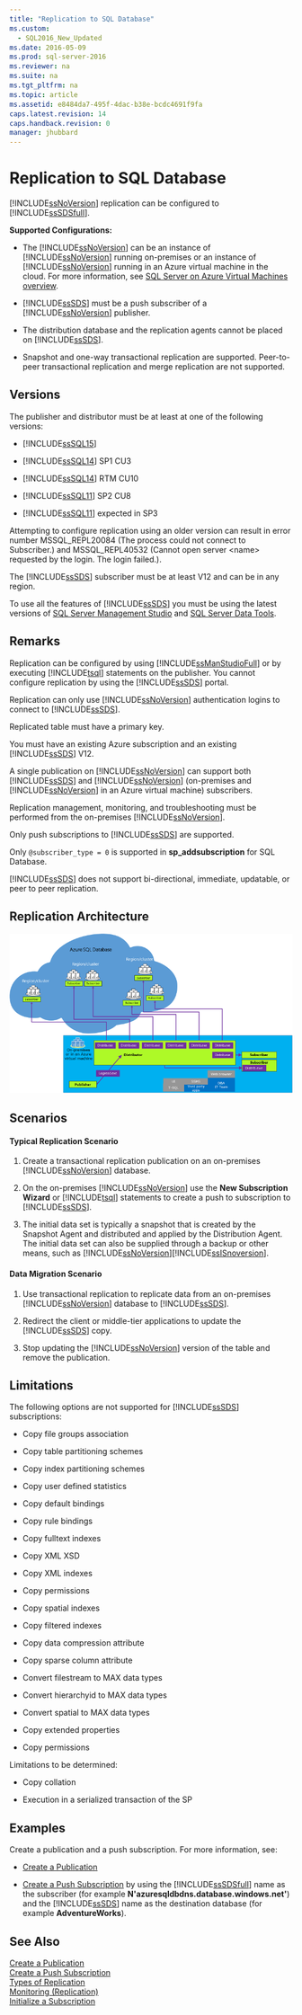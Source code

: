 ```yaml
---
title: "Replication to SQL Database"
ms.custom: 
  - SQL2016_New_Updated
ms.date: 2016-05-09
ms.prod: sql-server-2016
ms.reviewer: na
ms.suite: na
ms.tgt_pltfrm: na
ms.topic: article
ms.assetid: e8484da7-495f-4dac-b38e-bcdc4691f9fa
caps.latest.revision: 14
caps.handback.revision: 0
manager: jhubbard
---
```

# Replication to SQL Database
[!INCLUDE[ssNoVersion](../../Topics/TopicNameContainA/tokens/ssNoVersion_md.md)] replication can be configured to [!INCLUDE[ssSDSfull](../../Topics/TopicNameContainA/tokens/ssSDSfull_md.md)].  
  
 **Supported Configurations:**  
  
-   The [!INCLUDE[ssNoVersion](../../Topics/TopicNameContainA/tokens/ssNoVersion_md.md)] can be an instance of [!INCLUDE[ssNoVersion](../../Topics/TopicNameContainA/tokens/ssNoVersion_md.md)] running on-premises or an instance of [!INCLUDE[ssNoVersion](../../Topics/TopicNameContainA/tokens/ssNoVersion_md.md)] running in an Azure virtual machine in the cloud. For more information, see [SQL Server on Azure Virtual Machines overview](https://azure.microsoft.com/documentation/articles/virtual-machines-sql-server-infrastructure-services/).  
  
-   [!INCLUDE[ssSDS](../../Topics/TopicNameContainA/tokens/ssSDS_md.md)] must be a push subscriber of a [!INCLUDE[ssNoVersion](../../Topics/TopicNameContainA/tokens/ssNoVersion_md.md)] publisher.  
  
-   The distribution database and the replication agents cannot be placed on [!INCLUDE[ssSDS](../../Topics/TopicNameContainA/tokens/ssSDS_md.md)].  
  
-   Snapshot and one-way transactional replication are supported. Peer-to-peer transactional replication and merge replication are not supported.  
  
## Versions  
 The publisher and distributor must be at least at one of the following versions:  
  
-   [!INCLUDE[ssSQL15](../../Topics/TopicNameContainA/tokens/ssSQL15_md.md)]  
  
-   [!INCLUDE[ssSQL14](../../Topics/TopicNameContainA/tokens/ssSQL14_md.md)] SP1 CU3  
  
-   [!INCLUDE[ssSQL14](../../Topics/TopicNameContainA/tokens/ssSQL14_md.md)] RTM CU10  
  
-   [!INCLUDE[ssSQL11](../../Topics/TopicNameContainA/tokens/ssSQL11_md.md)] SP2 CU8  
  
-   [!INCLUDE[ssSQL11](../../Topics/TopicNameContainA/tokens/ssSQL11_md.md)] expected in SP3  
  
 Attempting to configure replication using an older version can result in error number MSSQL_REPL20084 (The process could not connect to Subscriber.) and MSSQL_REPL40532 (Cannot open server <name\> requested by the login. The login failed.).  
  
 The [!INCLUDE[ssSDS](../../Topics/TopicNameContainA/tokens/ssSDS_md.md)] subscriber must be at least V12 and can be in any region.  
  
 To use all the features of [!INCLUDE[ssSDS](../../Topics/TopicNameContainA/tokens/ssSDS_md.md)] you must be using the latest versions of [SQL Server Management Studio](https://msdn.microsoft.com/library/mt238290.aspx) and [SQL Server Data Tools](https://msdn.microsoft.com/library/mt204009.aspx).  
  
## Remarks  
 Replication can be configured by using [!INCLUDE[ssManStudioFull](../../Topics/TopicNameContainA/tokens/ssManStudioFull_md.md)] or by executing [!INCLUDE[tsql](../../Topics/TopicNameContainA/tokens/tsql_md.md)] statements on the publisher. You cannot configure replication by using the [!INCLUDE[ssSDS](../../Topics/TopicNameContainA/tokens/ssSDS_md.md)] portal.  
  
 Replication can only use [!INCLUDE[ssNoVersion](../../Topics/TopicNameContainA/tokens/ssNoVersion_md.md)] authentication logins to connect to [!INCLUDE[ssSDS](../../Topics/TopicNameContainA/tokens/ssSDS_md.md)].  
  
 Replicated table must have a primary key.  
  
 You must have an existing Azure subscription and an existing [!INCLUDE[ssSDS](../../Topics/TopicNameContainA/tokens/ssSDS_md.md)] V12.  
  
 A single publication on [!INCLUDE[ssNoVersion](../../Topics/TopicNameContainA/tokens/ssNoVersion_md.md)] can support both [!INCLUDE[ssSDS](../../Topics/TopicNameContainA/tokens/ssSDS_md.md)] and [!INCLUDE[ssNoVersion](../../Topics/TopicNameContainA/tokens/ssNoVersion_md.md)] (on-premises and [!INCLUDE[ssNoVersion](../../Topics/TopicNameContainA/tokens/ssNoVersion_md.md)] in an Azure virtual machine) subscribers.  
  
 Replication management, monitoring, and troubleshooting must be performed from the on-premises [!INCLUDE[ssNoVersion](../../Topics/TopicNameContainA/tokens/ssNoVersion_md.md)].  
  
 Only push subscriptions to [!INCLUDE[ssSDS](../../Topics/TopicNameContainA/tokens/ssSDS_md.md)] are supported.  
  
 Only `@subscriber_type = 0` is supported in **sp_addsubscription** for SQL Database.  
  
 [!INCLUDE[ssSDS](../../Topics/TopicNameContainA/tokens/ssSDS_md.md)] does not support bi-directional, immediate, updatable, or peer to peer replication.  
  
## Replication Architecture  
 ![replication&#45;to&#45;sql&#45;database](../../Topics/TopicNameNotContainA/images/replication-to-sql-database.png "replication-to-sql-database")  
  
## Scenarios  
  
#### Typical Replication Scenario  
  
1.  Create a transactional replication publication on an on-premises [!INCLUDE[ssNoVersion](../../Topics/TopicNameContainA/tokens/ssNoVersion_md.md)] database.  
  
2.  On the on-premises [!INCLUDE[ssNoVersion](../../Topics/TopicNameContainA/tokens/ssNoVersion_md.md)] use the **New Subscription Wizard** or [!INCLUDE[tsql](../../Topics/TopicNameContainA/tokens/tsql_md.md)] statements to create a push to subscription to [!INCLUDE[ssSDS](../../Topics/TopicNameContainA/tokens/ssSDS_md.md)].  
  
3.  The initial data set is typically a snapshot that is created by the Snapshot Agent and distributed and applied by the Distribution Agent. The initial data set can also be supplied through a backup or other means, such as [!INCLUDE[ssNoVersion](../../Topics/TopicNameContainA/tokens/ssNoVersion_md.md)][!INCLUDE[ssISnoversion](../../Topics/TopicNameContainA/tokens/ssISnoversion_md.md)].  
  
#### Data Migration Scenario  
  
1.  Use transactional replication to replicate data from an on-premises [!INCLUDE[ssNoVersion](../../Topics/TopicNameContainA/tokens/ssNoVersion_md.md)] database to [!INCLUDE[ssSDS](../../Topics/TopicNameContainA/tokens/ssSDS_md.md)].  
  
2.  Redirect the client or middle-tier applications to update the [!INCLUDE[ssSDS](../../Topics/TopicNameContainA/tokens/ssSDS_md.md)] copy.  
  
3.  Stop updating the [!INCLUDE[ssNoVersion](../../Topics/TopicNameContainA/tokens/ssNoVersion_md.md)] version of the table and remove the publication.  
  
## Limitations  
 The following options are not supported for [!INCLUDE[ssSDS](../../Topics/TopicNameContainA/tokens/ssSDS_md.md)] subscriptions:  
  
-   Copy file groups association  
  
-   Copy table partitioning schemes  
  
-   Copy index partitioning schemes  
  
-   Copy user defined statistics  
  
-   Copy default bindings  
  
-   Copy rule bindings  
  
-   Copy fulltext indexes  
  
-   Copy XML XSD  
  
-   Copy XML indexes  
  
-   Copy permissions  
  
-   Copy spatial indexes  
  
-   Copy filtered indexes  
  
-   Copy data compression attribute  
  
-   Copy sparse column attribute  
  
-   Convert filestream to MAX data types  
  
-   Convert hierarchyid to MAX data types  
  
-   Convert spatial to MAX data types  
  
-   Copy extended properties  
  
-   Copy permissions  
  
 Limitations to be determined:  
  
-   Copy collation  
  
-   Execution in a serialized transaction of the SP  
  
## Examples  
 Create a publication and a push subscription. For more information, see:  
  
-   [Create a Publication](../../Topics/TopicNameContainA/Create-a-Publication.md)  
  
-   [Create a Push Subscription](../../Topics/TopicNameContainA/Create-a-Push-Subscription.md) by using the [!INCLUDE[ssSDSfull](../../Topics/TopicNameContainA/tokens/ssSDSfull_md.md)] name as the subscriber (for example **N'azuresqldbdns.database.windows.net'**) and the [!INCLUDE[ssSDS](../../Topics/TopicNameContainA/tokens/ssSDS_md.md)] name as the destination database (for example **AdventureWorks**).  
  
## See Also  
 [Create a Publication](../../Topics/TopicNameContainA/Create-a-Publication.md)   
 [Create a Push Subscription](../../Topics/TopicNameContainA/Create-a-Push-Subscription.md)   
 [Types of Replication](../../Topics/TopicNameNotContainA/Types-of-Replication.md)   
 [Monitoring (Replication)](../../Topics/TopicNameNotContainA/Monitoring--Replication-.md)   
 [Initialize a Subscription](../../Topics/TopicNameContainA/Initialize-a-Subscription.md)